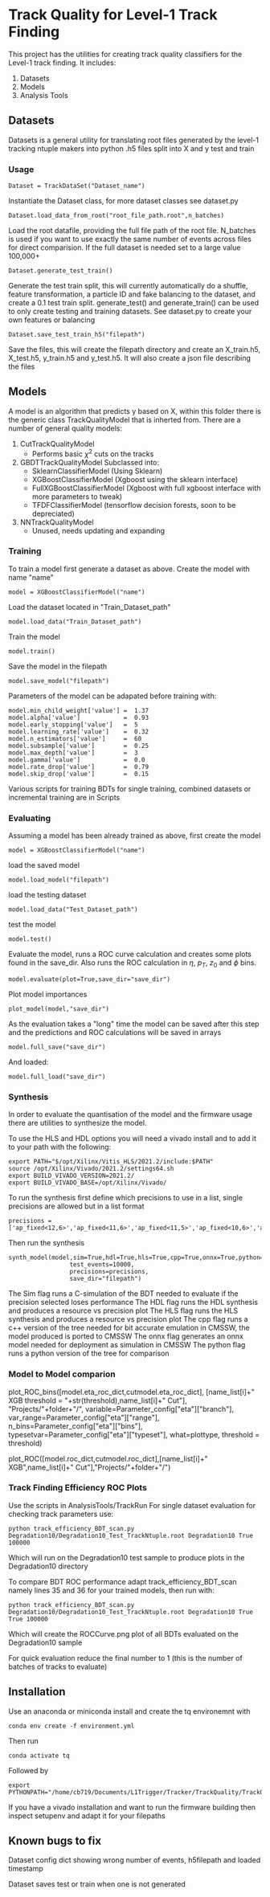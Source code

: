 
# Track Quality for Level-1 Track Finding

This project has the utilities for creating track quality classifiers for the Level-1 track finding. It includes:

1. Datasets
2. Models
3. Analysis Tools

## Datasets

Datasets is a general utility for translating root files generated by the level-1 tracking ntuple makers into python .h5 files split into X and y test and train

### Usage
```
Dataset = TrackDataSet("Dataset_name")
```

Instantiate the Dataset class, for more dataset classes see dataset.py

```
Dataset.load_data_from_root("root_file_path.root",n_batches)
```

Load the root datafile, providing the full file path of the root file. N_batches is used if you want to use exactly the same number of events across files for direct comparision. If the full dataset is needed set to a large value 100,000+

```
Dataset.generate_test_train()
```

Generate the test train split, this will currently automatically do a shuffle, feature transformation, a particle ID and fake balancing to the dataset, and create a 0.1 test train split. generate_test() and generate_train() can be used to only create testing and training datasets. See dataset.py to create your own features or balancing

```
Dataset.save_test_train_h5("filepath")
```

Save the files, this will create the filepath directory and create an X_train.h5, X_test.h5, y_train.h5 and y_test.h5. It will also create a json file describing the files

## Models

A model is an algorithm that predicts y based on X, within this folder there is the generic class TrackQualityModel that is inherted from. There are a number of general quality models:
1. CutTrackQualityModel
    - Performs basic $\chi^2$ cuts on the tracks
2. GBDTTrackQualityModel
    Subclassed into:
     - SklearnClassifierModel (Using Sklearn)
     - XGBoostClassifierModel (Xgboost using the sklearn interface)
     - FullXGBoostClassifierModel (Xgboost with full xgboost interface with more parameters to tweak)
     - TFDFClassifierModel (tensorflow decision forests, soon to be depreciated)
3. NNTrackQualityModel
    - Unused, needs updating and expanding

### Training

To train a model first generate a dataset as above.
Create the model with name "name"
```
model = XGBoostClassifierModel("name")
```
Load the dataset located in "Train_Dataset_path"
```
model.load_data("Train_Dataset_path")
```

Train the model
```
model.train()
```
Save the model in the filepath 
```
model.save_model("filepath")
```

Parameters of the model can be adapated before training with:

```
model.min_child_weight['value'] =  1.37
model.alpha['value']            =  0.93
model.early_stopping['value']   =  5
model.learning_rate['value']    =  0.32
model.n_estimators['value']     =  60
model.subsample['value']        =  0.25
model.max_depth['value']        =  3 
model.gamma['value']            =  0.0	
model.rate_drop['value']        =  0.79
model.skip_drop['value']        =  0.15
```

Various scripts for training BDTs for single training, combined datasets or incremental training are in Scripts

### Evaluating
Assuming a model has been already trained as above, first create the model
```
model = XGBoostClassifierModel("name")
```
load the saved model
```
model.load_model("filepath")
```
load the testing dataset
```
model.load_data("Test_Dataset_path")
```
test the model
```
model.test()
```
Evaluate the model, runs a ROC curve calculation and creates some plots found in the save_dir. Also runs the ROC calculation in $\eta$, $p_T$, $z_0$ and $\phi$ bins.
```
model.evaluate(plot=True,save_dir="save_dir")
```
Plot model importances
```
plot_model(model,"save_dir")
```
As the evaluation takes a "long" time the model can be saved after this step and the predictions and ROC calculations will be saved in arrays

```
model.full_save("save_dir")
```
And loaded:
```
model.full_load("save_dir")
```

### Synthesis

In order to evaluate the quantisation of the model and the firmware usage there are utilities to synthesize the model.

To use the HLS and HDL options you will need a vivado install and to add it to your path with the following:
```
export PATH="$/opt/Xilinx/Vitis_HLS/2021.2/include:$PATH"
source /opt/Xilinx/Vivado/2021.2/settings64.sh
export BUILD_VIVADO_VERSION=2021.2/
export BUILD_VIVADO_BASE=/opt/Xilinx/Vivado/
```


To run the synthesis first define which precisions to use in a list, single precisions are allowed but in a list format
```
precisions = ['ap_fixed<12,6>','ap_fixed<11,6>','ap_fixed<11,5>','ap_fixed<10,6>','ap_fixed<10,5>','ap_fixed<10,4>']
``` 
Then run the synthesis
```
synth_model(model,sim=True,hdl=True,hls=True,cpp=True,onnx=True,python=True,
                 test_events=10000,
                 precisions=precisions,
                 save_dir="filepath")
```

The Sim flag runs a C-simulation of the BDT needed to evaluate if the precision selected loses performance
The HDL flag runs the HDL synthesis and produces a resource vs precision plot
The HLS flag runs the HLS synthesis and produces a resource vs precision plot
The cpp flag runs a c++ version of the tree needed for bit accurate emulation in CMSSW, the model produced is ported to CMSSW
The onnx flag generates an onnx model needed for deployment as simulation in CMSSW
The python flag runs a python version of the tree for comparison


### Model to Model comparion

plot_ROC_bins([model.eta_roc_dict,cutmodel.eta_roc_dict],
                    [name_list[i]+" XGB threshold = "+str(threshold),name_list[i]+" Cut"],
                    "Projects/"+folder+"/",
                    variable=Parameter_config["eta"]["branch"],
                    var_range=Parameter_config["eta"]["range"],
                    n_bins=Parameter_config["eta"]["bins"],
                    typesetvar=Parameter_config["eta"]["typeset"],
                    what=plottype, threshold = threshold)

plot_ROC([model.roc_dict,cutmodel.roc_dict],[name_list[i]+" XGB",name_list[i]+" Cut"],"Projects/"+folder+"/")

### Track Finding Efficiency ROC Plots

Use the scripts in AnalysisTools/TrackRun
For single dataset evaluation for checking track parameters use:

```
python track_efficiency_BDT_scan.py Degradation10/Degradation10_Test_TrackNtuple.root Degradation10 True  100000
```

Which will run on the Degradation10 test sample to produce plots in the Degradation10 directory

To compare BDT ROC performance adapt track_efficiency_BDT_scan namely lines 35 and 36 for your trained models, then run with:

```
python track_efficiency_BDT_scan.py Degradation10/Degradation10_Test_TrackNtuple.root Degradation10 True True 100000
```

Which will create  the ROCCurve.png plot of all BDTs evaluated on the Degradation10 sample

For quick evaluation reduce the final number to 1 (this is the number of batches of tracks to evaluate)

## Installation

Use an anaconda or miniconda install and create the tq environemnt with 

```
conda env create -f environment.yml
```

Then run

```
conda activate tq
```

Followed by

```
export PYTHONPATH="/home/cb719/Documents/L1Trigger/Tracker/TrackQuality/TrackQuality_package/"
```

If you have a vivado installation and want to run the firmware building then inspect setupenv and adapt it for your filepaths

## Known bugs to fix

Dataset config dict showing wrong number of events, h5filepath and loaded timestamp

Dataset saves test or train when one is not generated
